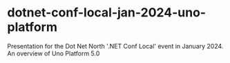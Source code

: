 # dotnet-conf-local-jan-2024-uno-platform
Presentation for the Dot Net North '.NET Conf Local' event in January 2024. An overview of Uno Platform 5.0
